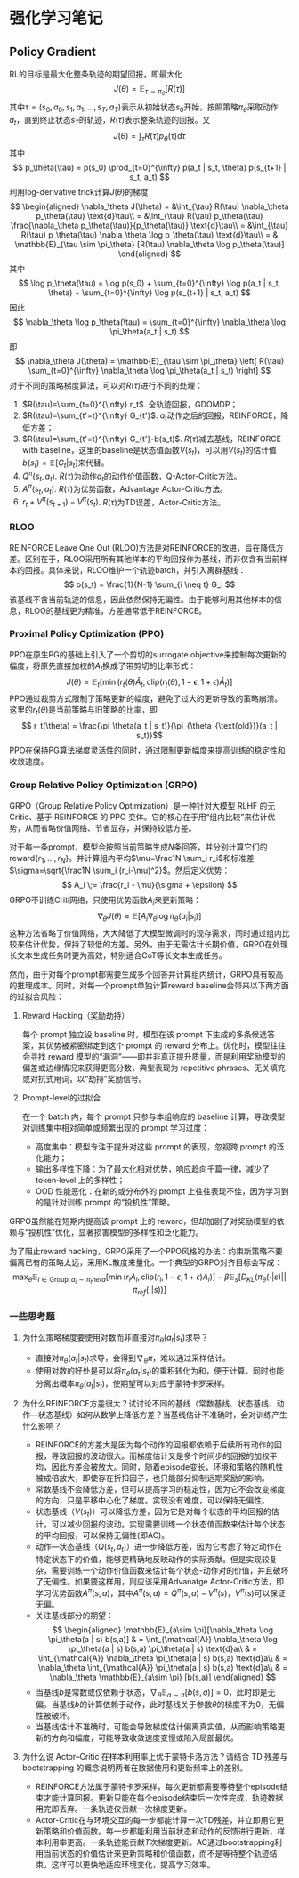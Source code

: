 # 强化学习笔记

## Policy Gradient
RL的目标是最大化整条轨迹的期望回报，即最大化
$$
J(\theta) = \mathbb{E}_{\tau \sim \pi_\theta} [R(\tau)]
$$
其中$\tau=(s_0, a_0, s_1, a_1, \ldots, s_T, a_T)$表示从初始状态$s_0$开始，按照策略$\pi_\theta$采取动作$a_t$，直到终止状态$s_T$的轨迹，$R(\tau)$表示整条轨迹的回报。又
$$
J(\theta) = \int_{\tau} R(\tau) p_\theta(\tau) \text{d}\tau
$$
其中
$$
p_\theta(\tau) = p(s_0) \prod_{t=0}^{\infty} p(a_t | s_t, \theta) p(s_{t+1} | s_t, a_t)
$$
利用log-derivative trick计算$J(\theta)$的梯度
$$
\begin{aligned}
\nabla_\theta J(\theta) = &\int_{\tau} R(\tau) \nabla_\theta p_\theta(\tau) \text{d}\tau\\
= &\int_{\tau} R(\tau) p_\theta(\tau) \frac{\nabla_\theta p_\theta(\tau)}{p_\theta(\tau)} \text{d}\tau\\
= &\int_{\tau} R(\tau) p_\theta(\tau) \nabla_\theta \log p_\theta(\tau) \text{d}\tau\\
= & \mathbb{E}_{\tau \sim \pi_\theta} [R(\tau) \nabla_\theta \log p_\theta(\tau)]
\end{aligned}
$$
其中
$$
\log p_\theta(\tau) = \log p(s_0) + \sum_{t=0}^{\infty} \log p(a_t | s_t, \theta) + \sum_{t=0}^{\infty} \log p(s_{t+1} | s_t, a_t)
$$
因此
$$
\nabla_\theta \log p_\theta(\tau) = \sum_{t=0}^{\infty} \nabla_\theta \log \pi_\theta(a_t | s_t)
$$
即
$$
\nabla_\theta J(\theta) = \mathbb{E}_{\tau \sim \pi_\theta} \left[ R(\tau) \sum_{t=0}^{\infty} \nabla_\theta \log \pi_\theta(a_t | s_t) \right]
$$
对于不同的策略梯度算法，可以对$R(\tau)$进行不同的处理：
1. $R(\tau)=\sum_{t=0}^{\infty} r_t$. 全轨迹回报，GDOMDP；
2. $R(\tau)=\sum_{t'=t}^{\infty} G_{t'}$. $a_t$动作之后的回报，REINFORCE，降低方差；
3. $R(\tau)=\sum_{t'=t}^{\infty} G_{t'}-b(s_t)$. $R(\tau)$减去基线，REINFORCE with baseline，这里的baseline是状态值函数$V(s_t)$，可以用$V(s_t)$的估计值$b(s_t)=\mathbb{E}[G_t|s_t]$来代替。
4. $Q^\pi(s_t, a_t)$. $R(\tau)$为动作$a_t$的动作价值函数，Q-Actor-Critic方法。
5. $A^\pi(s_t, a_t)$. $R(\tau)$为优势函数，Advantage Actor-Critic方法。
6. $r_t+V^\pi(s_{t+1})-V^\pi(s_t)$. $R(\tau)$为TD误差，Actor-Critic方法。

### RLOO
REINFORCE Leave One Out (RLOO)方法是对REINFORCE的改进，旨在降低方差。区别在于，RLOO采用所有其他样本的平均回报作为基线，而非仅含有当前样本的回报。具体来说，RLOO维护一个轨迹batch，并引入离群基线：
$$
b(s_t) = \frac{1}{N-1} \sum_{i \neq t} G_i
$$
该基线不含当前轨迹的信息，因此依然保持无偏性。由于能够利用其他样本的信息，RLOO的基线更为精准，方差通常低于REINFORCE。

### Proximal Policy Optimization (PPO)
PPO在原生PG的基础上引入了一个剪切的surrogate objective来控制每次更新的幅度，将原先直接加权的$A_t$换成了带剪切的比率形式：
$$
J(\theta) = \mathbb{E}_{t} \left[ \min \left( r_t(\theta) \hat{A}_t, \text{clip}(r_t(\theta), 1-\epsilon, 1+\epsilon) \hat{A}_t \right) \right]
$$
PPO通过裁剪方式限制了策略更新的幅度，避免了过大的更新导致的策略崩溃。这里的$r_t(\theta)$是当前策略与旧策略的比率，即
$$
r_t(\theta) = \frac{\pi_\theta(a_t | s_t)}{\pi_{\theta_{\text{old}}}(a_t | s_t)}$$
PPO在保持PG算法梯度灵活性的同时，通过限制更新幅度来提高训练的稳定性和收敛速度。

### Group Relative Policy Optimization (GRPO)
GRPO（Group Relative Policy Optimization）是一种针对大模型 RLHF 的无 Critic、基于 REINFORCE 的 PPO 变体。它的核心在于用“组内比较”来估计优势，从而省略价值网络、节省显存，并保持较低方差。

对于每一条prompt，模型会按照当前策略生成$N$条回答，并分别计算它们的reward$\{r_1,...,r_N\}$。并计算组内平均$\mu=\frac1N \sum_i r_i$和标准差$\sigma=\sqrt{\frac1N \sum_i (r_i-\mu)^2}$。然后定义优势：
$$
A_i \;= \frac{r_i - \mu}{\sigma + \epsilon}
$$
GRPO不训练Criti网络，只使用优势函数$A_i$来更新策略：
$$
\nabla_\theta J(\theta) \approx \mathbb{E} \left[ A_i \nabla_\theta \log \pi_\theta(a_i | s_i) \right]
$$
这种方法省略了价值网络，大大降低了大模型微调时的现存需求，同时通过组内比较来估计优势，保持了较低的方差。另外，由于无需估计长期价值，GRPO在处理长文本生成任务时更为高效，特别适合CoT等长文本生成任务。

然而，由于对每个prompt都需要生成多个回答并计算组内统计，GRPO具有较高的推理成本。同时，对每一个prompt单独计算reward baseline会带来以下两方面的过拟合风险：
1. Reward Hacking（奖励劫持）

    每个 prompt 独立设 baseline 时，模型在该 prompt 下生成的多条候选答案，其优势被紧密绑定到这个 prompt 的 reward 分布上。优化时，模型往往会寻找 reward 模型的“漏洞”——即并非真正提升质量，而是利用奖励模型的偏差或边缘情况来获得更高分数，典型表现为 repetitive phrases、无关填充或对抗式用词，以“劫持”奖励信号。

2. Prompt-level的过拟合

    在一个 batch 内，每个 prompt 只参与本组响应的 baseline 计算，导致模型对训练集中相对简单或频繁出现的 prompt 学习过度：
    - 高度集中：模型专注于提升对这些 prompt 的表现，忽视跨 prompt 的泛化能力；
    - 输出多样性下降：为了最大化相对优势，响应趋向千篇一律，减少了 token‐level 上的多样性；
    - OOD 性能恶化：在新的或分布外的 prompt 上往往表现不佳，因为学习到的是针对训练 prompt 的“投机性”策略。
  
GRPO虽然能在短期内提高该 prompt 上的 reward，但却加剧了对奖励模型的依赖与“投机性”优化，显著损害模型的多样性和泛化能力。

为了阻止reward hacking，GRPO采用了一个PPO风格的办法：约束新策略不要偏离已有的策略太远，采用KL散度来量化。一个典型的GRPO对齐目标会写成：
$$
\max_\theta \mathbb{E}_{i\in\text{Group}, a_i\sim \pi_theta} \left[ \min(r_iA_i, \text{clip}(r_i, 1-\epsilon, 1+\epsilon)A_i) \right] - \beta \mathbb{E}_s\left[D_{KL}(\pi_\theta(\cdot|s)||\pi_{ref}(\cdot|s))\right]
$$



### 一些思考题
1. 为什么策略梯度要使用对数而非直接对$\pi_\theta(a_t | s_t)$求导？
   - 直接对$\pi_\theta(a_t | s_t)$求导，会得到$\nabla_\theta\pi$，难以通过采样估计。
   - 使用对数的好处是可以将$\pi_\theta(a_t | s_t)$的乘积转化为和，便于计算。同时也能分离出概率$\pi_\theta(a_t | s_t)$，使期望可以对应于蒙特卡罗采样。
2. 为什么REINFORCE方差很大？试讨论不同的基线（常数基线、状态基线、动作—状态基线）如何从数学上降低方差？当基线估计不准确时，会对训练产生什么影响？
   - REINFORCE的方差大是因为每个动作的回报都依赖于后续所有动作的回报，导致回报的波动很大。而梯度估计又是多个时间步的回报的加权平均，因此方差会被放大。同时，随着episode变长，环境和策略的随机性被成倍放大，即使存在折扣因子，也只能部分抑制远期奖励的影响。
   - 常数基线不会降低方差，但可以提高学习的稳定性，因为它不会改变梯度的方向，只是平移中心化了梯度。实现没有难度，可以保持无偏性。
   - 状态基线（$V(s_t)$）可以降低方差，因为它是对每个状态的平均回报的估计，可以减少回报的波动。实现需要训练一个状态值函数来估计每个状态的平均回报，可以保持无偏性(即AC)。
   - 动作—状态基线（$Q(s_t, a_t)$）进一步降低方差，因为它考虑了特定动作在特定状态下的价值，能够更精确地反映动作的实际贡献。但是实现较复杂，需要训练一个动作价值函数来估计每个状态-动作对的价值，并且破坏了无偏性。如果要这样用，则应该采用Advanatge Actor-Critic方法，即学习优势函数$A^\pi(s, a)$，其中$A^\pi(s, a) = Q^\pi(s, a) - V^\pi(s)$，$V^\pi(s)$可以保证无偏。
   - 关注基线部分的期望：
$$
\begin{aligned}
\mathbb{E}_{a\sim \pi}[\nabla_\theta \log \pi_\theta(a | s) b(s,a)] & = \int_{\mathcal{A}} \nabla_\theta \log \pi_\theta(a | s) b(s,a) \pi_\theta(a | s) \text{d}a\\
& = \int_{\mathcal{A}} \nabla_\theta \pi_\theta(a | s) b(s,a) \text{d}a\\
& = \nabla_\theta \int_{\mathcal{A}} \pi_\theta(a | s) b(s,a) \text{d}a\\
& = \nabla_\theta \mathbb{E}_{a\sim \pi} [b(s,a)]
\end{aligned}
$$
   - 当基线$b$是常数或仅依赖于状态，$\nabla_\theta \mathbb{E}_{a\sim \pi} [b(s,a)]=0$，此时即是无偏。当基线$b$的计算依赖于动作，此时基线关于参数$\theta$的梯度不为0，无偏性被破坏。
   - 当基线估计不准确时，可能会导致梯度估计偏离真实值，从而影响策略更新的方向和幅度，可能导致收敛速度变慢或陷入局部最优。

3. 为什么说 Actor–Critic 在样本利用率上优于蒙特卡洛方法？请结合 TD 残差与 bootstrapping 的概念说明两者在数据使用和更新频率上的差别。
   - REINFORCE方法属于蒙特卡罗采样，每次更新都需要等待整个episode结束才能计算回报。更新只能在每个episode结束后一次性完成，轨迹数据用完即丢弃。一条轨迹仅贡献一次梯度更新。
   - Actor-Critic在与环境交互的每一步都能计算一次TD残差，并立即用它更新策略和价值函数。每一步都能利用当前状态和动作的反馈进行更新，样本利用率更高。一条轨迹能贡献$T$次梯度更新。AC通过bootstrapping利用当前状态的价值估计来更新策略和价值函数，而不是等待整个轨迹结束。这样可以更快地适应环境变化，提高学习效率。
